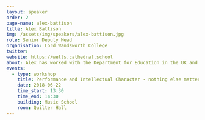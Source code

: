 ```yaml
---
layout: speaker
order: 2
page-name: alex-battison
title: Alex Battison
img: /assets/img/speakers/alex-battison.jpg
role: Senior Deputy Head
organisation: Lord Wandsworth College
twitter:
website: https://wells.cathedral.school
about: Alex has worked with the Department for Education in the UK and the National College for Teaching and Leadership as a Specialist Leader of Education and gives presentations at various conferences in the UK and overseas.<br><br>He has a Masters degree from St Anne’s College, Oxford, in Learning and Teaching, writes for the Times Educational Supplement and is mentored as a leader and educator by ex-England Rugby Coach Brian Ashton MBE.
events:
  - type: workshop
    title: Performance and Intellectual Character - nothing else matters
    date: 2018-06-22
    time_start: 13:30
    time_end: 14:30
    building: Music School
    room: Quilter Hall
---
```

